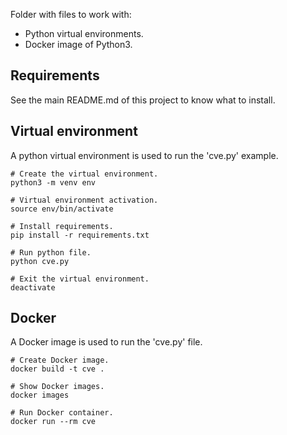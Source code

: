Folder with files to work with:

- Python virtual environments.
- Docker image of Python3.

## Requirements

See the main README.md of this project to know what to install.

## Virtual environment

A python virtual environment is used to run the 'cve.py' example.

~~~
# Create the virtual environment.
python3 -m venv env

# Virtual environment activation.
source env/bin/activate

# Install requirements.
pip install -r requirements.txt

# Run python file.
python cve.py

# Exit the virtual environment.
deactivate
~~~

## Docker

A Docker image is used to run the 'cve.py' file.

~~~
# Create Docker image.
docker build -t cve .

# Show Docker images.
docker images

# Run Docker container.
docker run --rm cve
~~~
